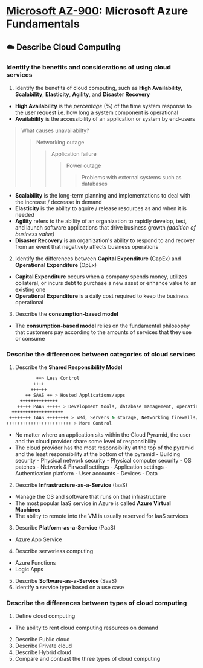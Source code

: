 # [Microsoft AZ-900](az-900-index.md): Microsoft Azure Fundamentals

## ☁️ Describe Cloud Computing
### Identify the benefits and considerations of using cloud services
1. Identify the benefits of cloud computing, such as **High Availability**, **Scalability**, **Elasticity**, **Agility**, and **Disaster Recovery**
+ **High Availability** is the _percentage_ (%) of the time system response to the user request i.e. how long a system component is operational
+ **Availability** is the accessibility of an application or system by end-users
> What causes unavailabilty?
>> Networking outage
>>> Application failure
>>>> Power outage
>>>>> Problems with external systems such as databases
+ **Scalability** is the long-term planning and implementations to deal with the increase / decrease in demand
+ **Elasticity** is the ability to aquire / release resources as and when it is needed
+ **Agility** refers to the ability of an organization to rapidly develop, test, and launch software applications that drive business growth _(addition of business value)_
+ **Disaster Recovery** is an organization's ability to respond to and recover from an event that negatively affects business operations

2. Identify the differences between **Capital Expenditure** (CapEx) and **Operational Expenditure** (OpEx)
+ **Capital Expenditure** occurs when a company spends money, utilizes collateral, or incurs debt to purchase a new asset or enhance value to an existing one
+ **Operational Expenditure** is a daily cost required to keep the business operational

3. Describe the **consumption-based model**
+  The **consumption-based model** relies on the fundamental philosophy that customers pay according to the amounts of services that they use or consume

### Describe the differences between categories of cloud services
1. Describe the **Shared Responsibility Model**
```sh
           ++> Less Control
          ++++
         ++++++
       ++ SAAS ++ > Hosted Applications/apps
     ++++++++++++++
    +++++ PAAS +++++ > Development tools, database management, operating systems
  +++++++++++++++++++
 ++++++++ IAAS ++++++++ > VMd, Servers & storage, Networking firewalls/security, Data center physical plant/building
++++++++++++++++++++++++ > More Control
 ```
+ No matter where an application sits within the Cloud Pyramid, the user and the cloud provider share some level of responsibility
+ The cloud provider has the most responsibility at the top of the pyramid and the least responsibility at the bottom of the pyramid
           - Building security
           - Physical network security
           - Physical computer security
           - OS patches
           - Network & Firweall settings
           - Application settings
           - Authentication platform
           - User accounts
           - Devices
           - Data
2. Describe **Infrastructure-as-a-Service** (IaaS)
+ Manage the OS and software that runs on that infrastructure
+ The most popular IaaS service in Azure is called **Azure Virtual Machines**
+ The ability to remote into the VM is usually reserved for IaaS services
3. Describe **Platform-as-a-Service** (PaaS)
+ Azure App Service
4. Describe serverless computing
+ Azure Functions
+ Logic Apps
5. Describe **Software-as-a-Service** (SaaS)
6. Identify a service type based on a use case

### Describe the differences between types of cloud computing
1. Define cloud computing
+ The ability to rent cloud computing resources on demand
2. Describe Public cloud
3. Describe Private cloud
4. Describe Hybrid cloud
5. Compare and contrast the three types of cloud computing
